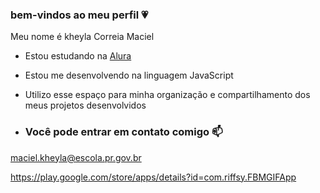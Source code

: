 ### bem-vindos ao meu perfil 💗

Meu nome é kheyla Correia Maciel 

- Estou estudando na [Alura](https://@alura.com.br)
- Estou me desenvolvendo na linguagem JavaScript
- Utilizo esse espaço para minha organização e compartilhamento dos meus projetos desenvolvidos

- ### Você pode entrar em contato comigo 📫

maciel.kheyla@escola.pr.gov.br 



![]()https://play.google.com/store/apps/details?id=com.riffsy.FBMGIFApp
